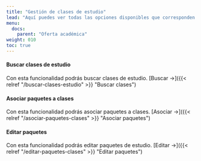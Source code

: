 ```yaml
---
title: "Gestión de clases de estudio"
lead: "Aquí puedes ver todas las opciones disponibles que corresponden a la gestión de clases de estudio."
menu:
  docs:
    parent: "Oferta académica"
weight: 010
toc: true
---
```


#### Buscar clases de estudio

Con esta funcionalidad podrás buscar clases de estudio. [Buscar →]({{< relref "/buscar-clases-estudio" >}} "Buscar clases")

#### Asociar paquetes a clases

Con esta funcionalidad podrás asociar paquetes a clases. [Asociar →]({{< relref "/asociar-paquetes-clases" >}} "Asociar paquetes")

#### Editar paquetes

Con esta funcionalidad podrás editar paquetes de estudio. [Editar →]({{< relref "/editar-paquetes-clases" >}} "Editar paquetes")
